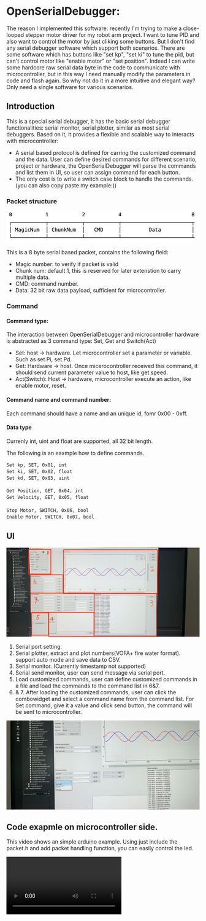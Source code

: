 # OpenSerialDebugger:

The reason I implemented this software: recently I'm trying to make a close-looped stepper motor driver for my robot arm project. I want to tune PID and also want to control the motor by just cliking some buttons. But I don't find any serial debugger software which support both scenarios. There are some software which has buttons like "set kp", "set ki" to tune the pid, but can't control motor like "enable motor" or "set position".
Indeed I can write some hardcore raw serial data byte in the code to communicate with microcontroller, but in this way I need manually modify the parameters in code and flash again. So why not do it in a more intuitive and elegant way? Only need a single software for various scenarios.

## Introduction
This is a special serial debugger, it has the basic serial debugger functionalities: serial monitor, serial plotter, similar as most serial debuggers.
Based on it, it provides a flexible and scalable way to interacts with microcontroller:
- A serial based protocol is defined for carring the customized command and the data. User can define desired commands for different scenario, project or hardware, the OpenSerialDebugger will parse the commands and list them in UI, so user can assign command for each button.
- The only cost is to write a switch case block to handle the commands. (you can also copy paste my example:)) 

### Packet structure
![packet_structure](images/packet_header.png)

This is a 8 byte serial based packet, contains the following field:
- Magic number: to verify if packet is valid
- Chunk num:    default 1, this is reserved for later extenstion to carry multiple data.
- CMD:          command number.
- Data:         32 bit raw data payload, sufficient for microcontroller.

### Command

#### Command type:
The interaction between OpenSerialDebugger and microcontroller hardware is abstracted as 3 command type: Set, Get and Switch(Act)
- Set: host -> hardware. Let microcontroller set a parameter or variable. Such as set Pi, set Pd.
- Get: Hardware -> host. Once micerocontroller received this command, it should send current parameter value to host, like get speed.
- Act(Switch): Host -> hardware, microcontroller execute an action, like enable motor, reset.
#### Command name and command number:
Each command should have a name and an unique id, fomr 0x00 - 0xff.
#### Data type
Currenly int, uint and float are supported, all 32 bit length.

The following is an eaxmple how to define commands.
```bash
Set kp, SET, 0x01, int
Set ki, SET, 0x02, float
Set kd, SET, 0x03, uint

Get Position, GET, 0x04, int
Get Velocity, GET, 0x05, float

Stop Motor, SWITCH, 0x06, bool
Enable Motor, SWITCH, 0x07, bool
```
## UI

![UI Introduction](images/ui_introduction.jpeg)
1. Serial port setting.
2. Serial plotter, extract and plot numbers(VOFA+ fire water format).
   support auto mode and save data to CSV.
3. Serial monitor. (Currently timestamp not supported)
4. Serial send monitor, user can send message via serial port.
5. Load customized commands, user can define customized commands in a file and load the commands to the command list in 6&7.
6. & 7. After loading the customized commands, user can click the combowidget and select a command name from the command list. For Set command, give it a value and click send button, the command will be sent to microcontroller.

![select_command](images/protocol.PNG)

## Code exapmle on microcontroller side.
This video shows an simple arduino example. Using just include the packet.h and add packet handling function, 
you can easily control the led.

<video controls src="examples/arduino_led_simple/led_controll/OpenSerialDebugger_Led_simple_demo_compressed.mp4" title="Demo"></video>